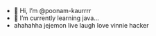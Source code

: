 - 👋 Hi, I’m @poonam-kaurrrr
- 🌱 I’m currently learning java...
- ahahahha jejemon live laugh love vinnie hacker


<!---
poonam-kaurrrr/poonam-kaurrrr is a ✨ special ✨ repository because its `README.md` (this file) appears on your GitHub profile.
You can click the Preview link to take a look at your changes.
--->
